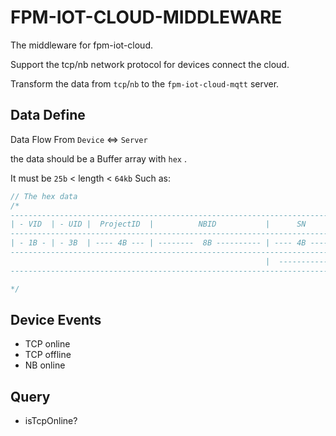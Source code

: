 # FPM-IOT-CLOUD-MIDDLEWARE

The middleware for fpm-iot-cloud.

Support the tcp/nb network protocol for devices connect the cloud.

Transform the data from `tcp`/`nb` to the `fpm-iot-cloud-mqtt` server.


## Data Define

Data Flow From `Device` <=> `Server`

the data should be a Buffer array with `hex` .

It must be `25b` < length < `64kb`
Such as:
```javascript
// The hex data
/*
----------------------------------------------------------------------------------------------------------------
| - VID  | - UID |  ProjectID  |          NBID           |      SN      | FN | EXTRA |      DATA...    |  CRC  |
--------------------------------------------------------------------------------------------------------------
| - 1B - | - 3B  | ---- 4B --- | --------  8B ---------- | ---- 4B ---- | 1B | - 2B -| ----- ?B ------ | - 2B  |
--------------------------------------------------------------------------------------------------------------
                                                         |  ----------------   Origin DATA   ----------------  |
----------------------------------------------------------------------------------------------------------------

*/
```
## Device Events
- TCP online
- TCP offline
- NB online

## Query
- isTcpOnline?


